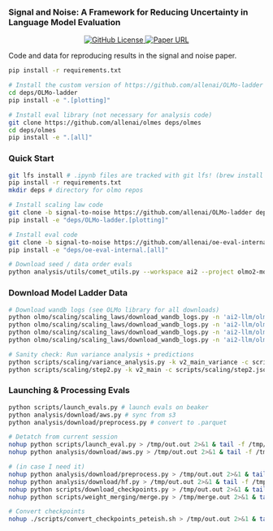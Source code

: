 ### Signal and Noise: A Framework for Reducing Uncertainty in Language Model Evaluation

<p align="center">
  <a href="https://github.com/allenai/signal-and-noise/blob/main/LICENSE">
    <img alt="GitHub License" src="https://img.shields.io/github/license/allenai/signal-and-noise">
  </a>
  <a href="">
    <img alt="Paper URL" src="https://img.shields.io/badge/paper-link-blue">
  </a>
</p>

Code and data for reproducing results in the signal and noise paper.

```sh
pip install -r requirements.txt

# Install the custom version of https://github.com/allenai/OLMo-ladder
cd deps/OLMo-ladder
pip install -e ".[plotting]"

# Install eval library (not necessary for analysis code)
git clone https://github.com/allenai/olmes deps/olmes
cd deps/olmes
pip install -e ".[all]"
```

### Quick Start

```sh
git lfs install # .ipynb files are tracked with git lfs! (brew install git-lfs)
pip install -r requirements.txt
mkdir deps # directory for olmo repos

# Install scaling law code
git clone -b signal-to-noise https://github.com/allenai/OLMo-ladder deps/OLMo-ladder
pip install -e "deps/OLMo-ladder.[plotting]"

# Install eval code
git clone -b signal-to-noise https://github.com/allenai/oe-eval-internal deps/oe-eval-internal
pip install -e "deps/oe-eval-internal.[all]"

# Download seed / data order evals
python analysis/utils/comet_utils.py --workspace ai2 --project olmo2-model-ladder-davidh --output-dir analysis/data/random_seeds --output-filename olmo2_random_seeds.csv
```

### Download Model Ladder Data
```sh
# Download wandb logs (see OLMo library for all downloads)
python olmo/scaling/scaling_laws/download_wandb_logs.py -n 'ai2-llm/olmo-ladder/peteish-moreeval-3B-1xC' -y validation-and-downstream-v2 -o scripts/scaling/data/peteish-moreeval/3B-1xC.csv
python olmo/scaling/scaling_laws/download_wandb_logs.py -n 'ai2-llm/olmo-ladder/peteish-moreeval-3B-2xC' -y validation-and-downstream-v2 -o scripts/scaling/data/peteish-moreeval/3B-2xC.csv
python olmo/scaling/scaling_laws/download_wandb_logs.py -n 'ai2-llm/olmo-ladder/peteish-moreeval-3B-5xC' -y validation-and-downstream-v2 -o scripts/scaling/data/peteish-moreeval/3B-5xC.csv
python olmo/scaling/scaling_laws/download_wandb_logs.py -n 'ai2-llm/olmo-ladder/peteish-moreeval-3B-10xC' -y validation-and-downstream-v2 -o scripts/scaling/data/peteish-moreeval/3B-10xC.csv

# Sanity check: Run variance analysis + predictions
python scripts/scaling/variance_analysis.py -k v2_main_variance -c scripts/scaling/final_variance.json -o figure/peteish-moreeval/variance.pdf --last_n_points 10 --run_prediction
python scripts/scaling/step2.py -k v2_main -c scripts/scaling/step2.json -o figure/peteish-moreeval/step2_main.pdf --skip_perc 0.1 --moving_avg 5
```

### Launching & Processing Evals
```sh
python scripts/launch_evals.py # launch evals on beaker
python analysis/download/aws.py # sync from s3
python analysis/download/preprocess.py # convert to .parquet

# Detatch from current session
nohup python scripts/launch_eval.py > /tmp/out.out 2>&1 & tail -f /tmp/out.out
nohup python analysis/download/aws.py > /tmp/out.out 2>&1 & tail -f /tmp/out.out

# (in case I need it)
nohup python analysis/download/preprocess.py > /tmp/out.out 2>&1 & tail -f /tmp/out.out
nohup python analysis/download/hf.py > /tmp/out.out 2>&1 & tail -f /tmp/out.out
nohup python scripts/download_checkpoints.py > /tmp/out.out 2>&1 & tail -f /tmp/out.out
nohup python scripts/weight_merging/merge.py > /tmp/merge.out 2>&1 & tail -f /tmp/merge.out

# Convert checkpoints
nohup ./scripts/convert_checkpoints_peteish.sh > /tmp/out.out 2>&1 & tail -f /tmp/out.out
```
